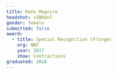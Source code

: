 ```yaml
---
title: Kate Maguire
headshot: vSNKQvT
gender: female
submitted: false
award: 
  - title: Special Recognition (Fringe)
    org: NNT
    year: 2017
    show: Contractions
graduated: 2018
---
```

